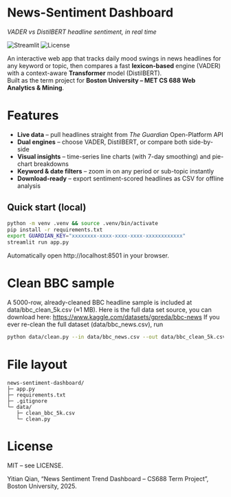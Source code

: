 # News-Sentiment Dashboard  
_VADER vs DistilBERT headline sentiment, in real time_

![Streamlit](https://img.shields.io/badge/built%20with-Streamlit-orange)
![License](https://img.shields.io/badge/license-MIT-blue)

An interactive web app that tracks daily mood swings in news headlines for any keyword or topic, then compares a fast **lexicon-based** engine (VADER) with a context-aware **Transformer** model (DistilBERT).  
Built as the term project for **Boston University – MET CS 688 Web Analytics & Mining**.

# Features
* **Live data** – pull headlines straight from *The Guardian* Open-Platform API  
* **Dual engines** – choose VADER, DistilBERT, or compare both side-by-side  
* **Visual insights** – time-series line charts (with 7-day smoothing) and pie-chart breakdowns  
* **Keyword & date filters** – zoom in on any period or sub-topic instantly  
* **Download-ready** – export sentiment-scored headlines as CSV for offline analysis  

## Quick start (local)
```bash
python -m venv .venv && source .venv/bin/activate
pip install -r requirements.txt
export GUARDIAN_KEY="xxxxxxxx-xxxx-xxxx-xxxx-xxxxxxxxxxxx"
streamlit run app.py
```
Automatically open http://localhost:8501 in your browser.

# Clean BBC sample
A 5000-row, already-cleaned BBC headline sample is included at data/bbc_clean_5k.csv (≈1 MB).
Here is the full data set source, you can download here: https://www.kaggle.com/datasets/gpreda/bbc-news
If you ever re-clean the full dataset (data/bbc_news.csv), run 
```bash
python data/clean.py --in data/bbc_news.csv --out data/bbc_clean_5k.csv
```

# File layout
```text
news-sentiment-dashboard/
├─ app.py
├─ requirements.txt
├─ .gitignore
└─ data/
   ├─ clean_bbc_5k.csv
   └─ clean.py
```

# License
MIT – see LICENSE.

Yitian Qian, “News Sentiment Trend Dashboard – CS688 Term Project”, Boston University, 2025.
